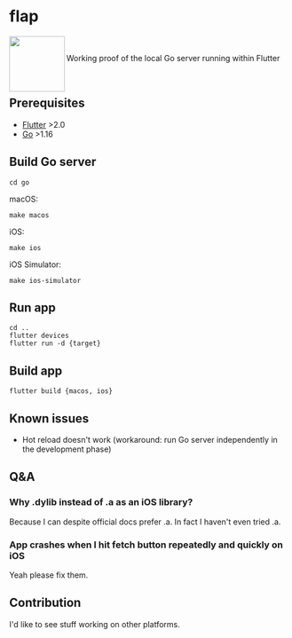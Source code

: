 # flap

<div>
<img align="left" width="100" height="100" src="https://raw.githubusercontent.com/capitalpidx/flap/master/art/logo.png">
<br/>
<p>
Working proof of the local Go server running within Flutter
</p>
<br/>
</div>

## Prerequisites

- [Flutter](https://flutter.dev) >2.0
- [Go](https://golang.org) >1.16

## Build Go server
```
cd go
```
macOS:
```
make macos
```
iOS:
```
make ios
```
iOS Simulator:
```
make ios-simulator
```

## Run app
```
cd ..
flutter devices
flutter run -d {target}
```

## Build app
```
flutter build {macos, ios}
```


## Known issues

- Hot reload doesn't work (workaround: run Go server independently in the development phase)

## Q&A

### Why .dylib instead of .a as an iOS library?
Because I can despite official docs prefer .a. In fact I haven't even tried .a.

### App crashes when I hit fetch button repeatedly and quickly on iOS
Yeah please fix them.

## Contribution

I'd like to see stuff working on other platforms.
